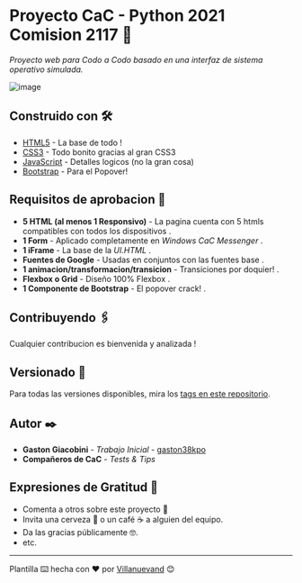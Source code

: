 # Proyecto CaC - Python 2021 Comision 2117 📖

_Proyecto web para Codo a Codo basado en una interfaz de sistema operativo simulada._

![image](https://user-images.githubusercontent.com/77559010/117723961-75e5e980-b1b9-11eb-8c3e-2028183cfa56.png)

## Construido con 🛠️

* [HTML5](https://lenguajehtml.com/) - La base de todo !
* [CSS3](https://lenguajecss.com/) - Todo bonito gracias al gran CSS3
* [JavaScript](https://lenguajejs.com/) - Detalles logicos (no la gran cosa)
* [Bootstrap](https://getbootstrap.com/) - Para el Popover!

## Requisitos de aprobacion 📌

* **5 HTML (al menos 1 Responsivo)** - La pagina cuenta con 5 htmls compatibles con todos los dispositivos .
* **1 Form** - Aplicado completamente en _Windows CaC Messenger_ .
* **1 iFrame** - La base de la _UI.HTML_ .
* **Fuentes de Google** - Usadas en conjuntos con las fuentes base .
* **1 animacion/transformacion/transicion** - Transiciones por doquier! .
* **Flexbox o Grid** - Diseño 100% Flexbox .
* **1 Componente de Bootstrap** - El popover crack! .

## Contribuyendo 🖇️

Cualquier contribucion es bienvenida y analizada !

## Versionado 📌

Para todas las versiones disponibles, mira los [tags en este repositorio](https://github.com/gaston38kpo/gaston38kpo.github.io/tags).

## Autor ✒️

* **Gaston Giacobini** - *Trabajo Inicial* - [gaston38kpo](https://github.com/gaston38kpo)
* **Compañeros de CaC** - *Tests & Tips*

## Expresiones de Gratitud 🎁

* Comenta a otros sobre este proyecto 📢
* Invita una cerveza 🍺 o un café ☕ a alguien del equipo. 
* Da las gracias públicamente 🤓.
* etc.



---------------------
Plantilla ⌨️ hecha con ❤️ por [Villanuevand](https://github.com/Villanuevand) 😊

